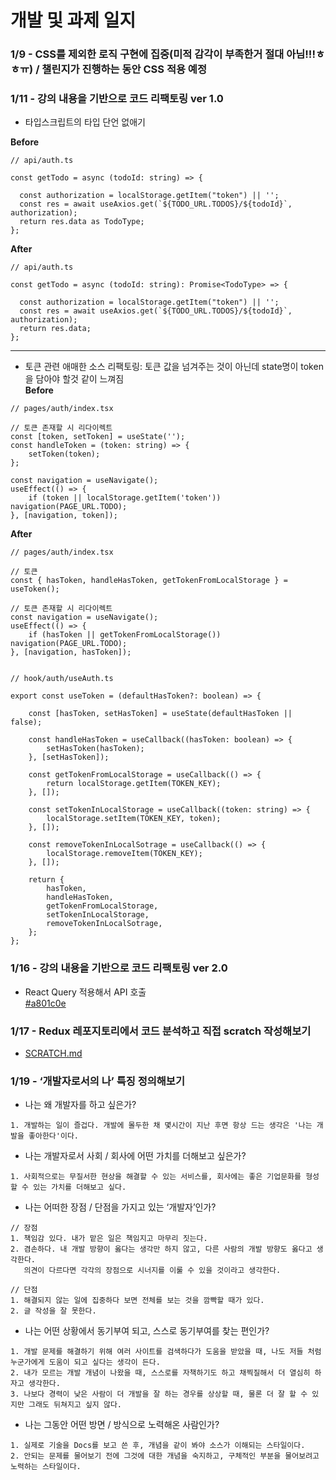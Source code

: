 # 개발 및 과제 일지
### 1/9 - CSS를 제외한 로직 구현에 집중(미적 감각이 부족한거 절대 아님!!!ㅎㅎㅠ) / 챌린지가 진행하는 동안 CSS 적용 예정  

### 1/11 - 강의 내용을 기반으로 코드 리팩토링 ver 1.0
- 타입스크립트의 타입 단언 없애기

**Before**
```
// api/auth.ts

const getTodo = async (todoId: string) => {

  const authorization = localStorage.getItem("token") || '';
  const res = await useAxios.get(`${TODO_URL.TODOS}/${todoId}`, authorization);
  return res.data as TodoType;
};
```

**After**
```
// api/auth.ts

const getTodo = async (todoId: string): Promise<TodoType> => {

  const authorization = localStorage.getItem("token") || '';
  const res = await useAxios.get(`${TODO_URL.TODOS}/${todoId}`, authorization);
  return res.data;
};
```
** **
- 토큰 관련 애매한 소스 리팩토링: 토큰 값을 넘겨주는 것이 아닌데 state명이 token을 담아야 할것 같이 느껴짐  
**Before**
```
// pages/auth/index.tsx

// 토큰 존재할 시 리다이렉트
const [token, setToken] = useState('');
const handleToken = (token: string) => {
    setToken(token);
};

const navigation = useNavigate();
useEffect(() => {
    if (token || localStorage.getItem('token')) navigation(PAGE_URL.TODO);
}, [navigation, token]);
```

**After**
```
// pages/auth/index.tsx

// 토큰
const { hasToken, handleHasToken, getTokenFromLocalStorage } = useToken();

// 토큰 존재할 시 리다이렉트
const navigation = useNavigate();
useEffect(() => {
    if (hasToken || getTokenFromLocalStorage()) navigation(PAGE_URL.TODO);
}, [navigation, hasToken]);


// hook/auth/useAuth.ts

export const useToken = (defaultHasToken?: boolean) => {

    const [hasToken, setHasToken] = useState(defaultHasToken || false);

    const handleHasToken = useCallback((hasToken: boolean) => {
        setHasToken(hasToken);
    }, [setHasToken]);

    const getTokenFromLocalStorage = useCallback(() => {
        return localStorage.getItem(TOKEN_KEY);
    }, []);

    const setTokenInLocalStorage = useCallback((token: string) => {
        localStorage.setItem(TOKEN_KEY, token);
    }, []);

    const removeTokenInLocalSotrage = useCallback(() => {
        localStorage.removeItem(TOKEN_KEY);
    }, []);

    return {
        hasToken,
        handleHasToken,
        getTokenFromLocalStorage,
        setTokenInLocalStorage,
        removeTokenInLocalSotrage,
    };
};
```

### 1/16 - 강의 내용을 기반으로 코드 리팩토링 ver 2.0
- React Query 적용해서 API 호출  
[#a801c0e](https://github.com/Jowen0/wanted-pre-onboarding-challenge-fe-1/commit/d184879baed6068a147a1ffce636968a8e3c83f9)

### 1/17 - Redux 레포지토리에서 코드 분석하고 직접 scratch 작성해보기  
- [SCRATCH.md](https://github.com/Jowen0/wanted-pre-onboarding-challenge-fe-1/blob/master/SCRATCH.md)

### 1/19 - ‘개발자로서의 나’ 특징 정의해보기
- 나는 왜 개발자를 하고 싶은가?
```
1. 개발하는 일이 즐겁다. 개발에 몰두한 채 몇시간이 지난 후면 항상 드는 생각은 '나는 개발을 좋아한다'이다.
```

- 나는 개발자로서 사회 / 회사에 어떤 가치를 더해보고 싶은가?
```
1. 사회적으로는 무질서한 현상을 해결할 수 있는 서비스를, 회사에는 좋은 기업문화를 형성할 수 있는 가치를 더해보고 싶다.
```

- 나는 어떠한 장점 / 단점을 가지고 있는 ‘개발자’인가?
```
// 장점
1. 책임감 있다. 내가 맡은 일은 책임지고 마무리 짓는다.
2. 겸손하다. 내 개발 방향이 옳다는 생각만 하지 않고, 다른 사람의 개발 방향도 옳다고 생각한다. 
   의견이 다르다면 각각의 장점으로 시너지를 이룰 수 있을 것이라고 생각한다.

// 단점
1. 해결되지 않는 일에 집중하다 보면 전체를 보는 것을 깜빡할 때가 있다.
2. 글 작성을 잘 못한다.
```

- 나는 어떤 상황에서 동기부여 되고, 스스로 동기부여를 찾는 편인가?
```
1. 개발 문제를 해결하기 위해 여러 사이트를 검색하다가 도움을 받았을 때, 나도 저들 처럼 누군가에게 도움이 되고 싶다는 생각이 든다.
2. 내가 모르는 개발 개념이 나왔을 때, 스스로를 자책하기도 하고 채찍질해서 더 열심히 하자고 생각한다.
3. 나보다 경력이 낮은 사람이 더 개발을 잘 하는 경우를 상상할 때, 물론 더 잘 할 수 있지만 그래도 뒤쳐지고 싶지 않다.
```

- 나는 그동안 어떤 방면 / 방식으로 노력해온 사람인가?
```
1. 실제로 기술을 Docs를 보고 쓴 후, 개념을 같이 봐야 소스가 이해되는 스타일이다.
2. 안되는 문제를 물어보기 전에 그것에 대한 개념을 숙지하고, 구체적인 부분을 물어보려고 노력하는 스타일이다.
```